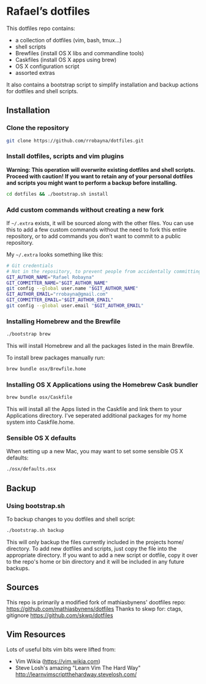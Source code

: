 # Rafael’s dotfiles

This dotfiles repo contains:
- a collection of dotfiles (vim, bash, tmux...)
- shell scripts
- Brewfiles (install OS X libs and commandline tools)
- Caskfiles (install OS X apps using brew)
- OS X configuration script
- assorted extras

It also contains a bootstrap script to simplify installation and backup actions
for dotfiles and shell scripts.


## Installation

### Clone the repository

```bash
git clone https://github.com/rrobayna/dotfiles.git
```

### Install dotfiles, scripts and vim plugins

**Warning: This operation will overwrite existing dotfiles and shell scripts.
Proceed with caution! If you want to retain any of your personal dotfiles and scripts
you might want to perform a backup before installing.**

```bash
cd dotfiles && ./bootstrap.sh install
```


### Add custom commands without creating a new fork

If `~/.extra` exists, it will be sourced along with the other files. You can use
this to add a few custom commands without the need to fork this entire repository,
or to add commands you don’t want to commit to a public repository.

My `~/.extra` looks something like this:

```bash
# Git credentials
# Not in the repository, to prevent people from accidentally committing under my name
GIT_AUTHOR_NAME="Rafael Robayna"
GIT_COMMITTER_NAME="$GIT_AUTHOR_NAME"
git config --global user.name "$GIT_AUTHOR_NAME"
GIT_AUTHOR_EMAIL="rrobayna@gmail.com"
GIT_COMMITTER_EMAIL="$GIT_AUTHOR_EMAIL"
git config --global user.email "$GIT_AUTHOR_EMAIL"
```


### Installing Homebrew and the Brewfile

```bash
./bootstrap brew
```

This will install Homebrew and all the packages listed in the main Brewfile.

To install brew packages manually run:

```bash
brew bundle osx/Brewfile.home
```


### Installing OS X Applications using the Homebrew Cask bundler

```bash
brew bundle osx/Caskfile
```

This will install all the Apps listed in the Caskfile and link them to your
Applications directory. I've seperated additional packages for my home system
into Caskfile.home.


### Sensible OS X defaults

When setting up a new Mac, you may want to set some sensible OS X defaults:

```bash
./osx/defaults.osx
```

## Backup

### Using bootstrap.sh

To backup changes to you dotfiles and shell script:

```bash
./bootstrap.sh backup
```

This will only backup the files currently included in the projects home/ directory.
To add new dotfiles and scripts, just copy the file into the appropriate
directory.
If you want to add a new script or dotfile, copy it over to the repo's home or bin directory and it will be included in any future backups.


## Sources
This repo is primarily a modified fork of mathiasbynens' dootfiles repo:
https://github.com/mathiasbynens/dotfiles
Thanks to skwp for: ctags, gitignore
https://github.com/skwp/dotfiles

## Vim Resources
Lots of useful bits vim bits were lifted from:
- Vim Wikia (https://vim.wikia.com)
- Steve Losh's amazing \"Learn Vim The Hard Way\"
http://learnvimscriptthehardway.stevelosh.com/
